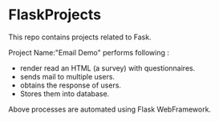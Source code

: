 # FlaskProjects
This repo contains projects related to Fask. 

Project Name:"Email Demo"
performs following :
  - render read an HTML (a survey) with questionnaires.
  - sends mail to multiple users.
  - obtains the response of users.
  - Stores them into database. 
  
Above processes are automated using Flask WebFramework.
